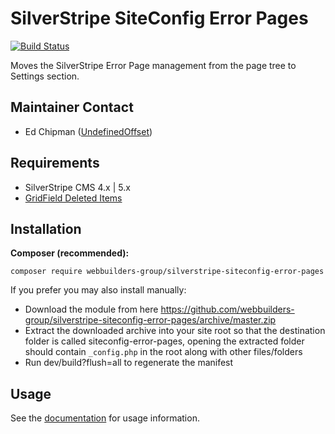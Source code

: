 SilverStripe SiteConfig Error Pages
=================
[![Build Status](https://travis-ci.org/webbuilders-group/silverstripe-siteconfig-error-pages.png?branch=master)](https://travis-ci.org/webbuilders-group/silverstripe-siteconfig-error-pages)

Moves the SilverStripe Error Page management from the page tree to Settings section.

## Maintainer Contact
* Ed Chipman ([UndefinedOffset](https://github.com/UndefinedOffset))


## Requirements
* SilverStripe CMS 4.x | 5.x
* [GridField Deleted Items](https://github.com/webbuilders-group/gridfield-deleted-items)


## Installation
__Composer (recommended):__
```
composer require webbuilders-group/silverstripe-siteconfig-error-pages
```


If you prefer you may also install manually:
* Download the module from here https://github.com/webbuilders-group/silverstripe-siteconfig-error-pages/archive/master.zip
* Extract the downloaded archive into your site root so that the destination folder is called siteconfig-error-pages, opening the extracted folder should contain ``_config.php`` in the root along with other files/folders
* Run dev/build?flush=all to regenerate the manifest


## Usage
See the [documentation](docs/en) for usage information.
